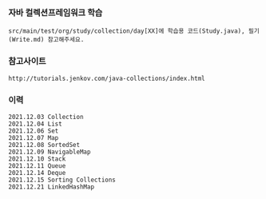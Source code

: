 ### 자바 컬렉션프레임워크 학습
    src/main/test/org/study/collection/day[XX]에 학습용 코드(Study.java), 필기(Write.md) 참고해주세요. 


### 참고사이트
    http://tutorials.jenkov.com/java-collections/index.html

### 이력
    2021.12.03 Collection
    2021.12.04 List
    2021.12.06 Set
    2021.12.07 Map
    2021.12.08 SortedSet
    2021.12.09 NavigableMap
    2021.12.10 Stack
    2021.12.11 Queue
    2021.12.14 Deque
    2021.12.15 Sorting Collections
    2021.12.21 LinkedHashMap